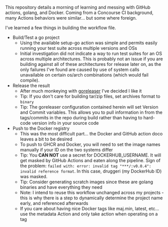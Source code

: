 This repository details a morning of learning and messing with GitHub actions, golang, and Docker. Coming from a Concourse CI background, many Actions behaviors were similar... but some where foreign.

I've learned a few things in building the workflow file.
- Build/Test a go project
  - Using the available setup-go action was simple and permits easily running your test suite across multiple versions and OSs
  - Initial investigation did not indicate a way to run test suites for an OS across multiple architectures. This is probably not an issue if you are building against all of these architectures for release later on, as the only failures I've found are caused by use of system calls unavailable on certain os/arch combinations (which would fail compile).
- Release the result
  - After much monkeying with [goreleaser](https://github.com/goreleaser/goreleaser) I've decided I like it
  - Tip: If you don't care for building tar/zip files, set archives format to `binary`
  - Tip: The goreleaser configuration contained herein will set Version and Commit variables. This allows you to pull information in from the tags/commits in the repo during build rather than having to hard-code version info in your source code
- Push to the Docker registry
  - This was the most difficult part... the Docker and GitHub action doco leaves a bit to be desired
  - To push to GHCR and Docker, you will need to set the image names manually if your ID on the two systems differ
  - Tip: You **CAN NOT** use a secret for DOCKERHUB_USERNAME. It will get masked by GitHub Actions and eaten along the pipeline. Sign of the problem: `failed with: error: invalid tag "***/:v0.0.4": invalid reference format`. In this case, druggeri (my DockerHub ID) was masked.
  - Tip: Consider generating scratch images since these are golang binaries and have everything they need
  - Note: I intend to reuse this workflow unchanged across my projects - this is why there is a step to dynamically determine the project name early, and referenced afterwards
  - If you care about having nice Docker tags like maj.min, latest, etc... use the metadata Action and only take action when operating on a tag
